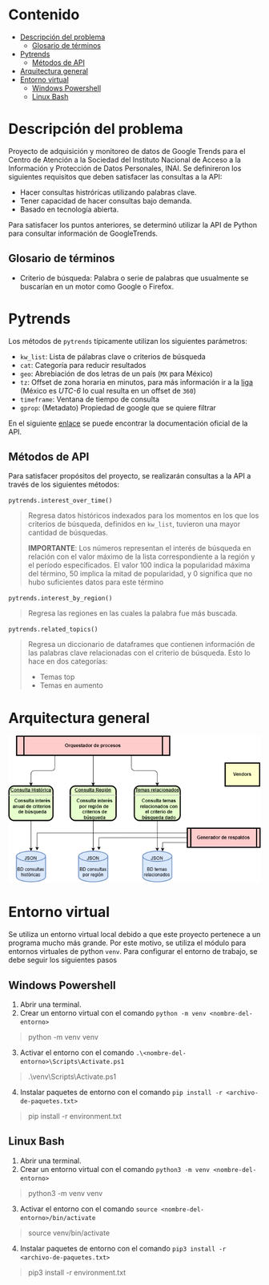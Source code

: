 # Contenido

- [Descripción del problema](#descripción-del-problema)
    - [Glosario de términos](#glosario-de-términos)
- [Pytrends](#pytrends)
    - [Métodos de API](#métodos-de-api)
- [Arquitectura general](#arquitectura-general)
- [Entorno virtual](#entorno-virtual)
    - [Windows Powershell](#windows-powershell)
    - [Linux Bash](#linux-bash)

# Descripción del problema

Proyecto de adquisición y monitoreo de datos de Google Trends para el Centro de Atención a la Sociedad del Instituto Nacional de Acceso a la Información y Protección de Datos Personales, INAI. Se definireron los siguientes requisitos que deben satisfacer las consultas a la API:

-   Hacer consultas histróricas utilizando palabras clave.
-   Tener capacidad de hacer consultas bajo demanda.
-   Basado en tecnología abierta.

Para satisfacer los puntos anteriores, se determinó utilizar la API de Python para consultar información de GoogleTrends.

## Glosario de términos

- Criterio de búsqueda: Palabra o serie de palabras que usualmente se buscarían en un motor como Google o Firefox. 

# Pytrends

Los métodos de `pytrends` típicamente utilizan los siguientes parámetros:
-   `kw_list`: Lista de pálabras clave o criterios de búsqueda
-   `cat`: Categoría para reducir resultados
-   `geo`: Abrebiación de dos letras de un país (`MX` para México)
-   `tz`: Offset de zona horaria en minutos, para más información ir a la [liga](https://en.wikipedia.org/wiki/UTC_offset) (México es _UTC-6_ lo cual resulta en un offset de `360`)
-   `timeframe`: Ventana de tiempo de consulta
-   `gprop`: (Metadato) Propiedad de google que se quiere filtrar

En el siguiente [enlace](https://pypi.org/project/pytrends/) se puede encontrar la documentación oficial de la API.

## Métodos de API

Para satisfacer propósitos del proyecto, se realizarán consultas a la API a través de los siguientes métodos:

`pytrends.interest_over_time()`

>Regresa datos históricos indexados para los momentos en los que los criterios de búsqueda, definidos en `kw_list`, tuvieron una mayor cantidad de búsquedas.
>
>**IMPORTANTE**: Los números representan el interés de búsqueda en relación con el valor máximo de la lista correspondiente a la región y el período especificados. El valor 100 indica la popularidad máxima del término, 50 implica la mitad de popularidad, y 0 significa que no hubo suficientes datos para este término

`pytrends.interest_by_region()`

>Regresa las regiones en las cuales la palabra fue más buscada.

`pytrends.related_topics()`

>Regresa un diccionario de dataframes que contienen información de las palabras clave relacionadas con el criterio de búsqueda. Esto lo hace en dos categorías:
>-  Temas top
>-  Temas en aumento

# Arquitectura general

![adquisicion-datos](/diagramas/arquitectura_general.drawio.png)

# Entorno virtual

Se utiliza un entorno virtual local debido a que este proyecto pertenece a un programa mucho más grande. Por este motivo, se utiliza el módulo para entornos virtuales de python `venv`. Para configurar el entorno de trabajo, se debe seguir los siguientes pasos

## Windows Powershell

1. Abrir una terminal.
2. Crear un entorno virtual con el comando `python -m venv <nombre-del-entorno>`

>python -m venv venv

3. Activar el entorno con el comando `.\<nombre-del-entorno>\Scripts\Activate.ps1`

>.\venv\Scripts\Activate.ps1

4. Instalar paquetes de entorno con el comando `pip install -r <archivo-de-paquetes.txt>`

>pip install -r environment.txt

## Linux Bash

1. Abrir una terminal.
2. Crear un entorno virtual con el comando `python3 -m venv <nombre-del-entorno>`

>python3 -m venv venv

3. Activar el entorno con el comando `source <nombre-del-entorno>/bin/activate`

>source venv/bin/activate

4. Instalar paquetes de entorno con el comando `pip3 install -r <archivo-de-paquetes.txt>`

>pip3 install -r environment.txt